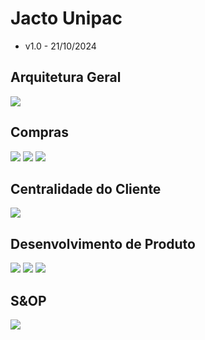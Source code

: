 # Jacto Unipac

* v1.0 - 21/10/2024

## Arquitetura Geral

![](jacto-unipac-overview.png)

## Compras

![](jacto-unipac-compras-proposta1.png)
![](jacto-unipac-compras-proposta2.png)
![](jacto-unipac-compras-proposta4.png)

## Centralidade do Cliente

![](jacto-unipac-centralidade-proposta7.png)

## Desenvolvimento de Produto

![](jacto-unipac-produto-proposta3.png)
![](jacto-unipac-produto-proposta5.png)
![](jacto-unipac-produto-proposta6.png)

## S&OP

![](jacto-unipac-sop-proposta8.png)